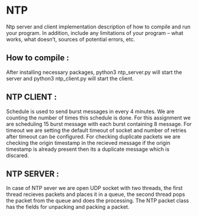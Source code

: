 # NTP
Ntp server and client implementation
description of how to compile and run your program. In addition, include 
any limitations of your program – what works, what doesn’t, sources of potential errors, etc. 

## How to compile :
  After installing necessary packages, python3 ntp_server.py will start the server and python3 ntp_client.py will start the client.


## NTP CLIENT : 
  Schedule is used to send burst messages in every 4 minutes. We are counting the number of times this schedule is done. For this assignment we are scheduling 15 burst message with each burst containing 8 message. 
  For timeout we are setting the default timeout of socket and number of retries after timeout can be configured. 
  For checking duplicate packets we are checking the origin timestamp in the recieved message if the origin timestamp is already present then its a duplicate message which is discared. 
  
## NTP SERVER : 
  In case of NTP sever we are open UDP socket with two threads, the first thread recieves packets and places it in a queue, the second thread pops the packet from the queue and does the processing. The NTP packet class has the fields for unpacking and packing a packet.
